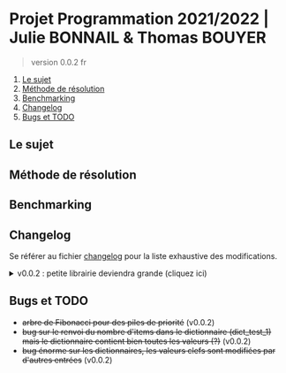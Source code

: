# Projet Programmation 2021/2022 | Julie BONNAIL & Thomas BOUYER

> version 0.0.2 fr

1. [Le sujet](#le-sujet)
2. [Méthode de résolution](#méthode-de-résolution)
3. [Benchmarking](#benchmarking)
4. [Changelog](#changelog)
5. [Bugs et TODO](#bugs-et-todo)

## Le sujet

## Méthode de résolution

## Benchmarking

## Changelog

Se référer au fichier [changelog](changelog.md) pour la liste exhaustive des modifications.

<details>
    <summary> v0.0.2 : petite librairie deviendra grande (cliquez ici) </summary>

*   macros pour des tests esthétiques
*   la table de hachage fonctionne aussi bien avec des objets issus de structures qu'avec des pseudos objets
*   on peut itérer sur les objets de la table de hachage (pratique pour faire le free final)
*   structure de dictionnaire, fortement basé sur la table de hachage (ne dispose pas de fonction d'itération pour le moment étant donné l'utilisation prévue)
*   structure de file de priorité basée sur les tas de Fibonacci
*   ré-implémentation de l'algorithme de Dijkstra en utilisant les tables de hachage et les files de priorité
*   bugs précédents dus à des défauts de conception des tests (duplicata de strdup qui ne fait pas partie de -std=c18 pour la copie de chaînes de caractères)
*   implémentation d'un itérateur pour la structure de dictionnaire sur le modèle de la structure d'ensembles (renvoi au choix de la clé ou de la valeur suivante)

</details>

## Bugs et TODO

*   ~~arbre de Fibonacci pour des piles de priorité~~ (v0.0.2)
*   ~~bug sur le renvoi du nombre d'items dans le dictionnaire (dict_test_1) mais le dictionnaire contient bien toutes les valeurs (?)~~ (v0.0.2)
*   ~~bug énorme sur les dictionnaires, les valeurs clefs sont modifiées par d'autres entrées~~ (v0.0.2)
